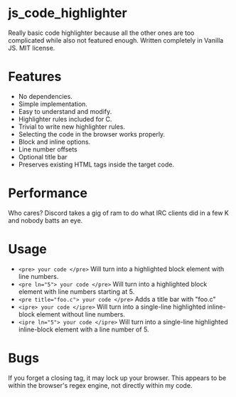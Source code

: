 # js_code_highlighter
Really basic code highlighter because all the other ones are too 
complicated while also not featured enough. Written completely in
Vanilla JS. MIT license.

# Features
* No dependencies.
* Simple implementation.
* Easy to understand and modify.
* Highlighter rules included for C.
* Trivial to write new highlighter rules.
* Selecting the code in the browser works properly.
* Block and inline options.
* Line number offsets
* Optional title bar
* Preserves existing HTML tags inside the target code.

# Performance
Who cares? Discord takes a gig of ram to do what IRC clients did in a few K and nobody batts an eye. 

# Usage
* `<pre> your code </pre>` Will turn into a highlighted block element with line numbers.
* `<pre ln="5"> your code </pre>` Will turn into a highlighted block element with line numbers starting at 5.
* `<pre title="foo.c"> your code </pre>` Adds a title bar with "foo.c"
* `<ipre> your code </ipre>` Will turn into a single-line highlighted inline-block element without line numbers.
* `<ipre ln="5"> your code </ipre>` Will turn into a single-line highlighted inline-block element with a line number of 5.

# Bugs
If you forget a closing tag, it may lock up your browser. This appears to be within the browser's 
regex engine, not directly within my code.
